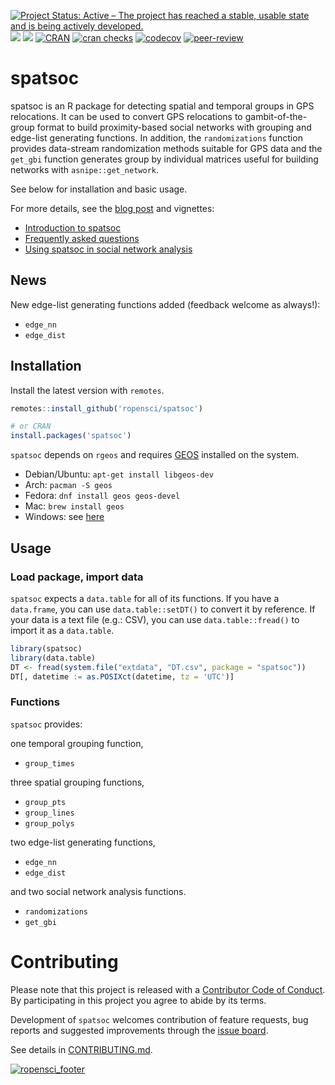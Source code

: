 
<!-- badges: start -->

[![Project Status: Active – The project has reached a stable, usable
state and is being actively
developed.](http://www.repostatus.org/badges/latest/active.svg)](http://www.repostatus.org/#active)
[![](https://badges.ropensci.org/237_status.svg)](https://github.com/ropensci/onboarding/issues/237)
[![](https://img.shields.io/badge/devel%20version-0.1.9-blue.svg)](https://github.com/robitalec/spatsoc)
[![CRAN](https://www.r-pkg.org/badges/version/spatsoc)](https://cran.r-project.org/package=spatsoc)
[![cran
checks](https://cranchecks.info/badges/summary/spatsoc)](https://cran.r-project.org/web/checks/check_results_spatsoc.html)
[![codecov](https://codecov.io/gl/robit.a/spatsoc/branch/master/graph/badge.svg)](https://codecov.io/gl/robit.a/spatsoc)
[![peer-review](https://badges.ropensci.org/237_status.svg)](https://github.com/ropensci/software-review/issues/237)
<!-- badges: end -->

# spatsoc

spatsoc is an R package for detecting spatial and temporal groups in GPS
relocations. It can be used to convert GPS relocations to
gambit-of-the-group format to build proximity-based social networks with
grouping and edge-list generating functions. In addition, the
`randomizations` function provides data-stream randomization methods
suitable for GPS data and the `get_gbi` function generates group by
individual matrices useful for building networks with
`asnipe::get_network`.

See below for installation and basic usage.

For more details, see the [blog
post](https://ropensci.org/blog/2018/12/04/spatsoc/) and vignettes:

  - [Introduction to
    spatsoc](http://spatsoc.robitalec.ca/articles/intro-spatsoc.html)
  - [Frequently asked
    questions](http://spatsoc.robitalec.ca/articles/faq.html)
  - [Using spatsoc in social network
    analysis](http://spatsoc.robitalec.ca/articles/using-in-sna.html)

## News

New edge-list generating functions added (feedback welcome as always\!):

  - `edge_nn`
  - `edge_dist`

## Installation

Install the latest version with `remotes`.

``` r
remotes::install_github('ropensci/spatsoc')

# or CRAN
install.packages('spatsoc')
```

`spatsoc` depends on `rgeos` and requires
[GEOS](https://trac.osgeo.org/geos/) installed on the system.

  - Debian/Ubuntu: `apt-get install libgeos-dev`
  - Arch: `pacman -S geos`
  - Fedora: `dnf install geos geos-devel`
  - Mac: `brew install geos`
  - Windows: see [here](https://trac.osgeo.org/osgeo4w/)

## Usage

### Load package, import data

`spatsoc` expects a `data.table` for all of its functions. If you have a
`data.frame`, you can use `data.table::setDT()` to convert it by
reference. If your data is a text file (e.g.: CSV), you can use
`data.table::fread()` to import it as a `data.table`.

``` r
library(spatsoc)
library(data.table)
DT <- fread(system.file("extdata", "DT.csv", package = "spatsoc"))
DT[, datetime := as.POSIXct(datetime, tz = 'UTC')]
```

### Functions

`spatsoc` provides:

one temporal grouping function,

  - `group_times`

three spatial grouping functions,

  - `group_pts`
  - `group_lines`
  - `group_polys`

two edge-list generating functions,

  - `edge_nn`
  - `edge_dist`

and two social network analysis functions.

  - `randomizations`
  - `get_gbi`

# Contributing

Please note that this project is released with a [Contributor Code of
Conduct](CODE_OF_CONDUCT.md). By participating in this project you agree
to abide by its terms.

Development of `spatsoc` welcomes contribution of feature requests, bug
reports and suggested improvements through the [issue
board](https://github.com/ropensci/spatsoc/issues).

See details in [CONTRIBUTING.md](CONTRIBUTING.md).

[![ropensci\_footer](https://ropensci.org/public_images/ropensci_footer.png)](https://ropensci.org)
